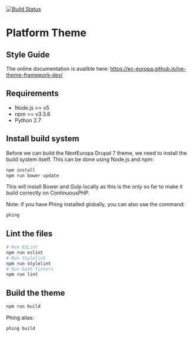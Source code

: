 [![Build Status](https://status.continuousphp.com/git-hub/ec-europa/platform-theme-dev?token=2deae87d-7311-46ff-9926-cf6cf9284890)](https://continuousphp.com/git-hub/ec-europa/platform-theme-dev)

# Platform Theme

## Style Guide

The online documentation is availble here: https://ec-europa.github.io/ne-theme-framework-dev/

## Requirements

* Node.js >= v5
* npm >= v3.3.6
* Python 2.7

## Install build system

Before we can build the NextEuropa Drupal 7 theme, we need to install the build system
itself. This can be done using Node.js and npm:

```bash
npm install
npm run bower update
```

This will install Bower and Gulp locally as this is the only so far to make it build correctly on ContinuousPHP.

Note: if you have Phing installed globally, you can also use the command:

```bash
phing
```

## Lint the files

```bash
# Run ESLint
npm run eslint
# Run Stylelint
npm run stylelint
# Run both linters
npm run lint
```

## Build the theme

```bash
npm run build
```

Phing alias:

```bash
phing build
```
